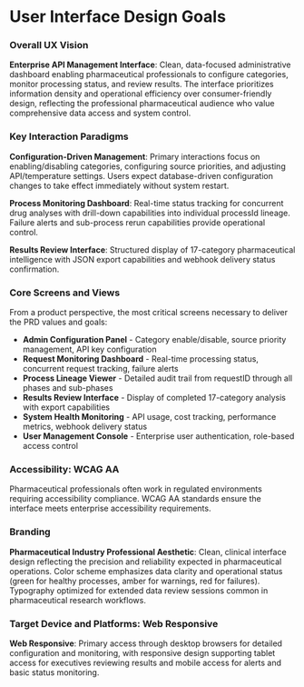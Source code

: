# User Interface Design Goals

### Overall UX Vision

**Enterprise API Management Interface**: Clean, data-focused administrative dashboard enabling pharmaceutical professionals to configure categories, monitor processing status, and review results. The interface prioritizes information density and operational efficiency over consumer-friendly design, reflecting the professional pharmaceutical audience who value comprehensive data access and system control.

### Key Interaction Paradigms

**Configuration-Driven Management**: Primary interactions focus on enabling/disabling categories, configuring source priorities, and adjusting API/temperature settings. Users expect database-driven configuration changes to take effect immediately without system restart.

**Process Monitoring Dashboard**: Real-time status tracking for concurrent drug analyses with drill-down capabilities into individual processId lineage. Failure alerts and sub-process rerun capabilities provide operational control.

**Results Review Interface**: Structured display of 17-category pharmaceutical intelligence with JSON export capabilities and webhook delivery status confirmation.

### Core Screens and Views

From a product perspective, the most critical screens necessary to deliver the PRD values and goals:

- **Admin Configuration Panel** - Category enable/disable, source priority management, API key configuration
- **Request Monitoring Dashboard** - Real-time processing status, concurrent request tracking, failure alerts
- **Process Lineage Viewer** - Detailed audit trail from requestID through all phases and sub-phases
- **Results Review Interface** - Display of completed 17-category analysis with export capabilities
- **System Health Monitoring** - API usage, cost tracking, performance metrics, webhook delivery status
- **User Management Console** - Enterprise user authentication, role-based access control

### Accessibility: WCAG AA

Pharmaceutical professionals often work in regulated environments requiring accessibility compliance. WCAG AA standards ensure the interface meets enterprise accessibility requirements.

### Branding

**Pharmaceutical Industry Professional Aesthetic**: Clean, clinical interface design reflecting the precision and reliability expected in pharmaceutical operations. Color scheme emphasizes data clarity and operational status (green for healthy processes, amber for warnings, red for failures). Typography optimized for extended data review sessions common in pharmaceutical research workflows.

### Target Device and Platforms: Web Responsive

**Web Responsive**: Primary access through desktop browsers for detailed configuration and monitoring, with responsive design supporting tablet access for executives reviewing results and mobile access for alerts and basic status monitoring.
